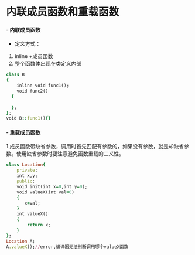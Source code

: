 # 内联成员函数和重载函数
#### - 内联成员函数
- 定义方式：
1. inline +成员函数
2. 整个函数体出现在类定义内部

```ruby
class B
{
    inline void func1();
    void func2()
  {
    
  };
};
void B::func1(){}
```
#### - 重载成员函数
1.成员函数带缺省参数，调用时首先匹配有参数的，如果没有参数，就是却缺省参数。使用缺省参数时要注意避免函数重载的二义性。 

```ruby
class Location{
    private:
    int x,y;
    public:
    void init(int x=0,int y=0);
    void valueX(int val=0)
    {
       x=val; 
    }
    int valueX()
    {
        return x;
    }
};
Location A;
A.valueX();//error,编译器无法判断调用哪个valueX函数
```
